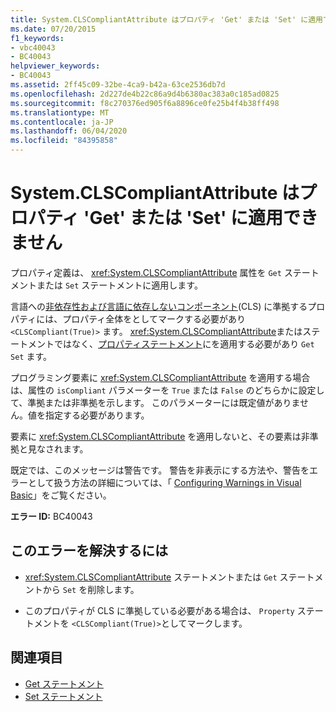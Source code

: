 ```yaml
---
title: System.CLSCompliantAttribute はプロパティ 'Get' または 'Set' に適用できません
ms.date: 07/20/2015
f1_keywords:
- vbc40043
- BC40043
helpviewer_keywords:
- BC40043
ms.assetid: 2ff45c09-32be-4ca9-b42a-63ce2536db7d
ms.openlocfilehash: 2d227de4b22c86a9d4b6380ac383a0c185ad0825
ms.sourcegitcommit: f8c270376ed905f6a8896ce0fe25b4f4b38ff498
ms.translationtype: MT
ms.contentlocale: ja-JP
ms.lasthandoff: 06/04/2020
ms.locfileid: "84395858"
---
```

# <a name="systemclscompliantattribute-cannot-be-applied-to-property-getset"></a>System.CLSCompliantAttribute はプロパティ 'Get' または 'Set' に適用できません
プロパティ定義は、 <xref:System.CLSCompliantAttribute> 属性を `Get` ステートメントまたは `Set` ステートメントに適用します。  
  
 言語への[非依存性および言語に依存しないコンポーネント](../../standard/language-independence-and-language-independent-components.md)(CLS) に準拠するプロパティには、プロパティ全体をとしてマークする必要があり `<CLSCompliant(True)>` ます。 <xref:System.CLSCompliantAttribute>またはステートメントではなく、[プロパティステートメント](../language-reference/statements/property-statement.md)にを適用する必要があり `Get` `Set` ます。  
  
 プログラミング要素に <xref:System.CLSCompliantAttribute> を適用する場合は、属性の `isCompliant` パラメーターを `True` または `False` のどちらかに設定して、準拠または非準拠を示します。 このパラメーターには既定値がありません。値を指定する必要があります。  
  
 要素に <xref:System.CLSCompliantAttribute> を適用しないと、その要素は非準拠と見なされます。  
  
 既定では、このメッセージは警告です。 警告を非表示にする方法や、警告をエラーとして扱う方法の詳細については、「 [Configuring Warnings in Visual Basic](/visualstudio/ide/configuring-warnings-in-visual-basic)」をご覧ください。  
  
 **エラー ID:** BC40043  
  
## <a name="to-correct-this-error"></a>このエラーを解決するには  
  
- <xref:System.CLSCompliantAttribute> ステートメントまたは `Get` ステートメントから `Set` を削除します。  
  
- このプロパティが CLS に準拠している必要がある場合は、 `Property` ステートメントを `<CLSCompliant(True)>`としてマークします。  
  
## <a name="see-also"></a>関連項目

- [Get ステートメント](../language-reference/statements/get-statement.md)
- [Set ステートメント](../language-reference/statements/set-statement.md)
